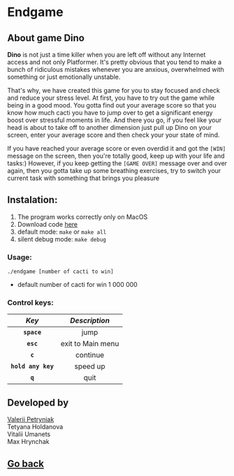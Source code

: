 # Endgame

## About game Dino
**Dino** is not just a time killer when you are left off without any Internet access and not only Platformer. It's pretty obvious that you tend to make a bunch of ridiculous mistakes whenever you are anxious, overwhelmed with something or just emotionally unstable.   
  
That's why, we have created this game for you to stay focused and check and reduce your stress level. At first, you have to try out the game while being in a good mood. You gotta find out your average score so that you know how much cacti you have to jump over to get a significant energy boost over stressful moments in life. And there you go, if you feel like your head is about to take off to another dimension just pull up Dino on your screen, enter your average score and then check your your state of mind.  
  
If you have reached your average score or even overdid it and got the `[WIN]` message on the screen, then you're totally good, keep up with your life and tasks:) However, if you keep getting the `[GAME OVER]` message over and over again, then you gotta take up some breathing exercises, try to switch your current task with something that brings you pleasure  

## Instalation:
1. The program works correctly only on MacOS
2. Download code [here](.)
3. default mode: `make` or `make all`
4. silent debug mode: `make debug`

### Usage:
`./endgame [number of cacti to win]`

- default number of cacti for win 1 000 000   

### Control keys:
| *Key* | *Description* |
|:-:|:-:|
|**`space`**| jump |
|**`esc`**| exit to Main menu |
|**`c`**| continue |
|**`hold any key`**| speed up |
|**`q`**| quit |

## Developed by
[Valerii  Petryniak](https://github.com/valerii15298)  
Tetyana  Holdanova  
Vitalii  Umanets  
Max  Hrynchak  


## [Go back](../README.md)

